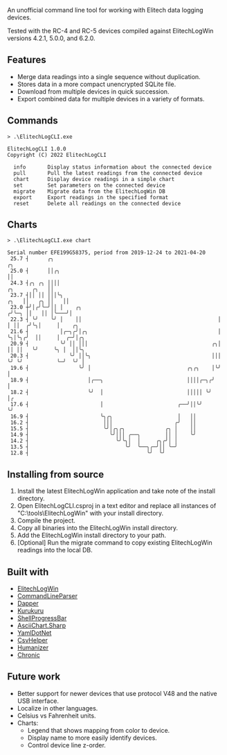 An unofficial command line tool for working with Elitech data logging devices.

Tested with the RC-4 and RC-5 devices compiled against ElitechLogWin versions 4.2.1, 5.0.0, and 6.2.0.

## Features
* Merge data readings into a single sequence without duplication.
* Stores data in a more compact unencrypted SQLite file.
* Download from multiple devices in quick succession.
* Export combined data for multiple devices in a variety of formats.

## Commands

```text
> .\ElitechLogCLI.exe

ElitechLogCLI 1.0.0
Copyright (C) 2022 ElitechLogCLI

  info       Display status information about the connected device
  pull       Pull the latest readings from the connected device
  chart      Display device readings in a simple chart
  set        Set parameters on the connected device
  migrate    Migrate data from the ElitechLogWin DB
  export     Export readings in the specified format
  reset      Delete all readings on the connected device
```

## Charts
```text
> .\ElitechLogCLI.exe chart

Serial number EFE199G58375, period from 2019-12-24 to 2021-04-20
 25.7 ┤      ╭╮                                                                        ╭╮
 25.0 ┤      ││╭╮                                                                      ││
 24.3 ┤╭╮ ╭╮ ││││                                                         ╭╮      ╭╮   ││
 23.7 ┤││ ││ │││╰╮                                                   ╭╮   ││   ╭╮ ││   ││
 23.0 ┼╯│╭╯╰─╯││ │    ╭╮                                            ╭╯╰─╮ ││   ││ │╰───╯│
 22.3 ┤ ╰╯    ╰╯ │    ││                                            │   │ ││  ╭╯╰╮│     │    ╭╮
 21.6 ┤          │╭─╮╭╯│╭╮                                          │   ╰╮│╰╮╭╯  ││     │  ╭─╯│╭╮
 20.9 ┤          ╰╯ ││ │││                                        ╭╮│    ││ ││   ╰╯     ╰╮ │  ││╰╮
 20.3 ┤             ╰╯ ││╰╮                                       │││    ╰╯ ╰╯           ╰─╯  ╰╯ │
 19.6 ┤                ╰╯ │                               ╭╮╭╮    │╰╯                            │
 18.9 ┤                   │╭──╮                           ││││╭─╮╭╯                              │
 18.2 ┤                   ╰╯  │                           │││││ ╰╯                               │╭
 17.6 ┤                       │                        ╭──╯││╰╯                                  ╰╯
 16.9 ┤                       ╰╮╭╮                     │   ││
 16.2 ┤                        │││                    ╭╯   ││
 15.5 ┤                        ╰╯│╭╮╭╮             ╭╮ │    ││
 14.9 ┤                          ╰╯│││ ╭──╮        ││ │    ╰╯
 14.2 ┤                            ╰╯╰╮│  │     ╭╮╭╯│ │
 13.5 ┤                               ╰╯  ╰──╮╭─╯││ ╰─╯
 12.8 ┤                                      ╰╯  ╰╯
```

## Installing from source
1. Install the latest ElitechLogWin application and take note of the install directory.
2. Open ElitechLogCLI.csproj in a text editor and replace all instances of "C:\tools\ElitechLogWin" with your install directory.
3. Compile the project.
4. Copy all binaries into the ElitechLogWin install directory.
5. Add the ElitechLogWin install directory to your path.
6. [Optional] Run the migrate command to copy existing ElitechLogWin readings into the local DB.

## Built with
* [ElitechLogWin](http://www.elitechlog.com/softwares/)
* [CommandLineParser](https://github.com/commandlineparser/commandline)
* [Dapper](https://github.com/DapperLib/Dapper)
* [Kurukuru](https://github.com/mayuki/Kurukuru)
* [ShellProgressBar](https://github.com/Mpdreamz/shellprogressbar)
* [AsciiChart.Sharp](https://github.com/samcarton/asciichart-sharp)
* [YamlDotNet](https://github.com/aaubry/YamlDotNet)
* [CsvHelper](https://joshclose.github.io/CsvHelper/)
* [Humanizer](https://github.com/Humanizr/Humanizer)
* [Chronic](https://github.com/mojombo/chronic)

## Future work
* Better support for newer devices that use protocol V48 and the native USB interface.
* Localize in other languages.
* Celsius vs Fahrenheit units.
* Charts:
  * Legend that shows mapping from color to device.
  * Display name to more easily identify devices.
  * Control device line z-order.